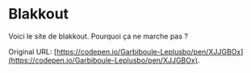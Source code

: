 # Blakkout

Voici le site de blakkout. Pourquoi ça ne marche pas ?

Original URL: [https://codepen.io/Garbiboule-Leplusbo/pen/XJJGBOx](https://codepen.io/Garbiboule-Leplusbo/pen/XJJGBOx).

